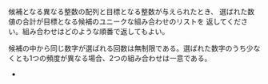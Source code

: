 候補となる異なる整数の配列と目標となる整数が与えられたとき、 選ばれた数値の合計が目標となる候補のユニークな組み合わせのリストを 返してください。組み合わせはどのような順番で返してもよい。

候補の中から同じ数字が選ばれる回数は無制限である。選ばれた数字のうち少なくとも1つの頻度が異なる場合、2つの組み合わせは一意である。

- 